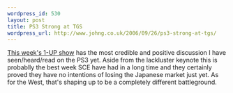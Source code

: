 ```yaml
--- 
wordpress_id: 530
layout: post
title: PS3 Strong at TGS
wordpress_url: http://www.johng.co.uk/2006/09/26/ps3-strong-at-tgs/
---
```

<a href="http://media.1up.com/flat/News/Videos/3153999_broad.html">This week's 1-UP show</a> has the most credible and positive discussion I have seen/heard/read on the PS3 yet. Aside from the lackluster keynote this is probablly the best week SCE have had in a long time and they certainly proved they have no intentions of losing the Japanese market just yet. As for the West, that's shaping up to be a completely different battleground.
